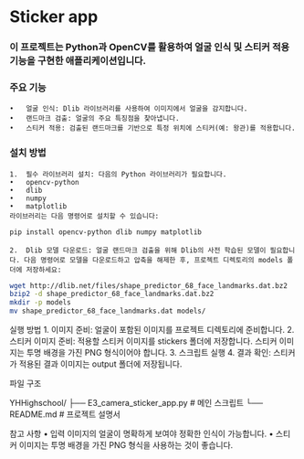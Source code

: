 # Sticker app
### 이 프로젝트는 Python과 OpenCV를 활용하여 얼굴 인식 및 스티커 적용 기능을 구현한 애플리케이션입니다.

### 주요 기능
	•	얼굴 인식: Dlib 라이브러리를 사용하여 이미지에서 얼굴을 감지합니다.
	•	랜드마크 검출: 얼굴의 주요 특징점을 찾아냅니다.
	•	스티커 적용: 검출된 랜드마크를 기반으로 특정 위치에 스티커(예: 왕관)를 적용합니다.

### 설치 방법
	1.	필수 라이브러리 설치: 다음의 Python 라이브러리가 필요합니다.
	•	opencv-python
	•	dlib
	•	numpy
	•	matplotlib
	라이브러리는 다음 명령어로 설치할 수 있습니다:

```bash
pip install opencv-python dlib numpy matplotlib
```


	2.	Dlib 모델 다운로드: 얼굴 랜드마크 검출을 위해 Dlib의 사전 학습된 모델이 필요합니다. 다음 명령어로 모델을 다운로드하고 압축을 해제한 후, 프로젝트 디렉토리의 models 폴더에 저장하세요:

```bash
wget http://dlib.net/files/shape_predictor_68_face_landmarks.dat.bz2
bzip2 -d shape_predictor_68_face_landmarks.dat.bz2
mkdir -p models
mv shape_predictor_68_face_landmarks.dat models/
```


실행 방법
	1.	이미지 준비: 얼굴이 포함된 이미지를 프로젝트 디렉토리에 준비합니다.
	2.	스티커 이미지 준비: 적용할 스티커 이미지를 stickers 폴더에 저장합니다. 스티커 이미지는 투명 배경을 가진 PNG 형식이어야 합니다.
	3.	스크립트 실행
	4.	결과 확인: 스티커가 적용된 결과 이미지는 output 폴더에 저장됩니다.

파일 구조

YHHighschool/
├── E3_camera_sticker_app.py       # 메인 스크립트
└── README.md                     # 프로젝트 설명서

참고 사항
	•	입력 이미지의 얼굴이 명확하게 보여야 정확한 인식이 가능합니다.
	•	스티커 이미지는 투명 배경을 가진 PNG 형식을 사용하는 것이 좋습니다.
